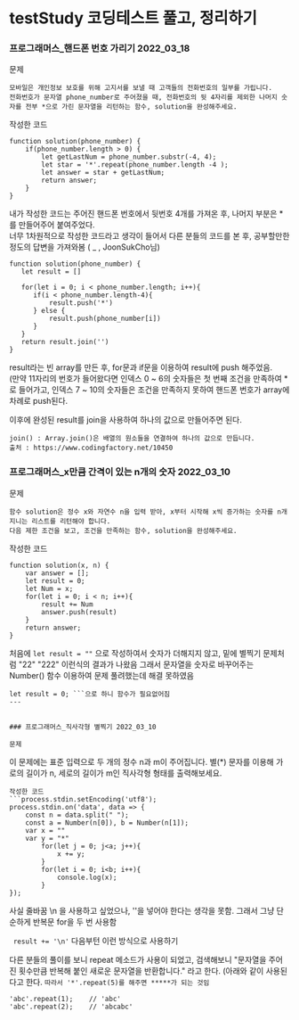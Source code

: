 # testStudy 코딩테스트 풀고, 정리하기
### 프로그래머스_핸드폰 번호 가리기 2022_03_18
문제
```
모바일은 개인정보 보호를 위해 고지서를 보낼 때 고객들의 전화번호의 일부를 가립니다.
전화번호가 문자열 phone_number로 주어졌을 때, 전화번호의 뒷 4자리를 제외한 나머지 숫자를 전부 *으로 가린 문자열을 리턴하는 함수, solution을 완성해주세요.
```
작성한 코드
```
function solution(phone_number) {
    if(phone_number.length > 0) {
        let getLastNum = phone_number.substr(-4, 4);
        let star = '*'.repeat(phone_number.length -4 );
        let answer = star + getLastNum;
        return answer;
    }
}
```
내가 작성한 코드는 주어진 핸드폰 번호에서 뒷번호 4개를 가져온 후, 나머지 부분은 * 를 만들어주어 붙여주었다. <br>
너무 1차원적으로 작성한 코드라고 생각이 들어서 다른 분들의 코드를 본 후, 공부할만한 정도의 답변을 가져와봄 ( _ , JoonSukCho님)
``` 
function solution(phone_number) {
   let result = []

   for(let i = 0; i < phone_number.length; i++){
      if(i < phone_number.length-4){
          result.push('*')
      } else {
          result.push(phone_number[i])
      }
   }
   return result.join('')
}
```
result라는 빈 array를 만든 후, for문과 if문을 이용하여 result에 push 해주었음. <br> (만약 11자리의 번호가 들어왔다면 인덱스 0 ~ 6의 숫자들은 첫 번째 조건을 만족하여 * 로 들어가고, 인덱스 7 ~ 10의 숫자들은 조건을 만족하지 못하여 핸드폰 번호가 array에 차례로 push된다.

이후에 완성된 result를 join을 사용하여 하나의 값으로 만들어주면 된다. <br>
``` 
join() : Array.join()은 배열의 원소들을 연결하여 하나의 값으로 만듭니다.
출처 : https://www.codingfactory.net/10450
```

### 프로그래머스_x만큼 간격이 있는 n개의 숫자 2022_03_10
문제
```
함수 solution은 정수 x와 자연수 n을 입력 받아, x부터 시작해 x씩 증가하는 숫자를 n개 지니는 리스트를 리턴해야 합니다. 
다음 제한 조건을 보고, 조건을 만족하는 함수, solution을 완성해주세요.
```
작성한 코드
```
function solution(x, n) {
    var answer = [];
    let result = 0;
    let Num = x;
    for(let i = 0; i < n; i++){
        result += Num
        answer.push(result)
    }
    return answer;
}
```
처음에 ``` let result = "" ``` 으로 작성하여서 숫자가 더해지지 않고, 밑에 별찍기 문제처럼 "22" "222" 이런식의 결과가 나왔음
그래서 문자열을 숫자로 바꾸어주는 Number() 함수 이용하여 문제 풀려했는데 해결 못하였음 

``` 
let result = 0; ```으로 하니 함수가 필요없어짐 
---


### 프로그래머스_직사각형 별찍기 2022_03_10

문제
``` 
이 문제에는 표준 입력으로 두 개의 정수 n과 m이 주어집니다.
별(*) 문자를 이용해 가로의 길이가 n, 세로의 길이가 m인 직사각형 형태를 출력해보세요.
```
작성한 코드
```process.stdin.setEncoding('utf8');
process.stdin.on('data', data => {
    const n = data.split(" ");
    const a = Number(n[0]), b = Number(n[1]);
    var x = ""
    var y = "*"
        for(let j = 0; j<a; j++){
            x += y;
        }
        for(let i = 0; i<b; i++){
            console.log(x);
        }
});
```
사실 줄바꿈 \n 을 사용하고 싶었으나, ''을 넣어야 한다는 생각을 못함. 그래서 그냥 단순하게 반복문 for을 두 번 사용함

``` result += '\n'``` 다음부턴 이런 방식으로 사용하기

다른 분들의 풀이를 보니 repeat 메소드가 사용이 되었고, 검색해보니 "문자열을 주어진 횟수만큼 반복해 붙인 새로운 문자열을 반환합니다." 라고 한다. (아래와 같이 사용된다고 한다.  ```따라서 '*'.repeat(5)를 해주면 *****가 되는 것임```
```
'abc'.repeat(1);    // 'abc'
'abc'.repeat(2);    // 'abcabc'
```

